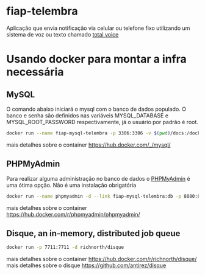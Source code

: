 # fiap-telembra

Aplicação que envia notificação via celular ou telefone fixo utilizando um sistema de voz ou texto chamado [total voice](http://www.totalvoice.com.br)

# Usando docker para montar a infra necessária

## MySQL

O comando abaixo iniciará o mysql com o banco de dados populado. O banco e senha são definidos nas variáveis MYSQL_DATABASE e MYSQL_ROOT_PASSWORD respectivamente, já o usuário por padrão é root.

```bash
docker run --name fiap-mysql-telembra -p 3306:3306 -v $(pwd)/docs:/docker-entrypoint-initdb.d/ -e MYSQL_DATABASE=fiap_telembra -e MYSQL_ROOT_PASSWORD=<PASSWORD> -d mysql --character-set-server=utf8mb4 --collation-server=utf8mb4_unicode_ci
```

mais detalhes sobre o container https://hub.docker.com/_/mysql/

## PHPMyAdmin

Para realizar alguma administração no banco de dados o [PHPMyAdmin](https://www.phpmyadmin.net/) é uma ótima opção. Não é uma instalação obrigatória

```bash
docker run --name phpmyadmin -d --link fiap-mysql-telembra:db -p 8080:80 phpmyadmin/phpmyadmin
```
mais detalhes sobre o container https://hub.docker.com/r/phpmyadmin/phpmyadmin/

## Disque, an in-memory, distributed job queue

```bash
docker run -p 7711:7711 -d richnorth/disque
```

mais detalhes sobre o container https://hub.docker.com/r/richnorth/disque/
mais detalhes sobre o disque https://github.com/antirez/disque
